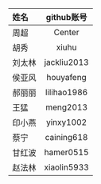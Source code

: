 姓名        | github账号    
:---------- | :-----------: 
周超        | Center        
胡秀        | xiuhu
刘太林      | jackliu2013
侯亚风      | houyafeng
郝丽丽      | lilihao1986
王猛        | meng2013
印小燕      | yinxy1002
蔡宁        | caining618  
甘红波      | hamer0515
赵法林      | xiaolin5933
